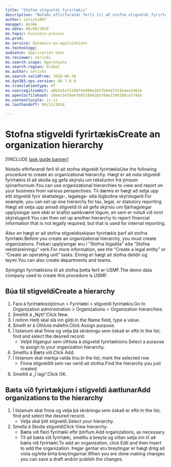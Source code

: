 ```yaml
--- 
title: "Stofna stigveldi fyrirtækis"
description: "Notaðu eftirfarandi ferli til að stofna stigveldi fyrirtækis"
author: sericks007
manager: AnnBe
ms.date: 06/09/2016
ms.topic: business-process
ms.prod: 
ms.service: dynamics-ax-applications
ms.technology: 
audience: Application User
ms.reviewer: sericks
ms.search.scope: Operations
ms.search.region: Global
ms.author: sericks
ms.search.validFrom: 2016-06-30
ms.dyn365.ops.version: AX 7.0.0
ms.translationtype: HT
ms.sourcegitcommit: a8b5a5af5108744406a3d2fb84d7151baea2481b
ms.openlocfilehash: 2deec5470eef68f18042bb789e3760189caffdeb
ms.contentlocale: is-is
ms.lasthandoff: 04/13/2018

---
```

# <a name="create-an-organization-hierarchy"></a><span data-ttu-id="3506d-103">Stofna stigveldi fyrirtækis</span><span class="sxs-lookup"><span data-stu-id="3506d-103">Create an organization hierarchy</span></span>

[!INCLUDE [task guide banner](../../includes/task-guide-banner.md)]

<span data-ttu-id="3506d-104">Notaðu eftirfarandi ferli til að stofna stigveldi fyrirtækis</span><span class="sxs-lookup"><span data-stu-id="3506d-104">Use the following procedure to create an organizational hierarchy.</span></span> <span data-ttu-id="3506d-105">Hægt er að nota stigveldi fyrirtækis til að skoða og gefa skýrslu um reksturinn frá ýmsum sjónarhornum.</span><span class="sxs-lookup"><span data-stu-id="3506d-105">You can use organizational hierarchies to view and report on your business from various perspectives.</span></span> <span data-ttu-id="3506d-106">Til dæmis er hægt að setja upp eitt stigveldi fyrir skattalega-, lagalega- eða lögboðna skýrslugerð.</span><span class="sxs-lookup"><span data-stu-id="3506d-106">For example, you can set up one hierarchy for tax, legal, or statutory reporting.</span></span> <span data-ttu-id="3506d-107">Hægt að setja upp annað stigveldi til að gefa skýrslu um fjárhagslegar upplýsingar sem ekki er krafist samkvæmt lögum, en sem er notuð við innri skýrslugerð.</span><span class="sxs-lookup"><span data-stu-id="3506d-107">You can then set up another hierarchy to report financial information that is not legally required, but that is used for internal reporting.</span></span> 



<span data-ttu-id="3506d-108">Áður en hægt er að stofna stigveldisskipan fyrirtækis þarf að stofna fyrirtæki.</span><span class="sxs-lookup"><span data-stu-id="3506d-108">Before you create an organizational hierarchy, you must create organizations.</span></span> <span data-ttu-id="3506d-109">Frekari upplýsingar eru í "Stofna lögaðila" eða "Stofna rekstrareiningu" verk.</span><span class="sxs-lookup"><span data-stu-id="3506d-109">For more information, see the “Create a legal entity” or “Create an operating unit” tasks.</span></span> <span data-ttu-id="3506d-110">Einnig er hægt að stofna deildir og teymi.</span><span class="sxs-lookup"><span data-stu-id="3506d-110">You can also create departments and teams.</span></span> 



<span data-ttu-id="3506d-111">Sýnigögn fyrirtækisins til að stofna þetta ferli er USMF.</span><span class="sxs-lookup"><span data-stu-id="3506d-111">The demo data company used to create this procedure is USMF.</span></span>


## <a name="create-a-hierarchy"></a><span data-ttu-id="3506d-112">Búa til stigveldi</span><span class="sxs-lookup"><span data-stu-id="3506d-112">Create a hierarchy</span></span>
1. <span data-ttu-id="3506d-113">Fara á fyrirtækisstjórnun > Fyrirtæki > stigveldi fyrirtækis.</span><span class="sxs-lookup"><span data-stu-id="3506d-113">Go to Organization administration > Organizations > Organization hierarchies.</span></span>
2. <span data-ttu-id="3506d-114">Smellið á „Nýtt“.</span><span class="sxs-lookup"><span data-stu-id="3506d-114">Click New.</span></span>
3. <span data-ttu-id="3506d-115">Í reitinn Heiti skal slá inn gildi.</span><span class="sxs-lookup"><span data-stu-id="3506d-115">In the Name field, type a value.</span></span>
4. <span data-ttu-id="3506d-116">Smellt er á Úthluta málefni.</span><span class="sxs-lookup"><span data-stu-id="3506d-116">Click Assign purpose.</span></span>
5. <span data-ttu-id="3506d-117">Í listanum skal finna og velja þá skráningu sem óskað er eftir.</span><span class="sxs-lookup"><span data-stu-id="3506d-117">In the list, find and select the desired record.</span></span>
    * <span data-ttu-id="3506d-118">Veljið tilgangur sem úthluta á stigveldi fyrirtækisins.</span><span class="sxs-lookup"><span data-stu-id="3506d-118">Select a purpose to assign to your organization hierarchy.</span></span>  
6. <span data-ttu-id="3506d-119">Smelltu á Bæta við.</span><span class="sxs-lookup"><span data-stu-id="3506d-119">Click Add.</span></span>
7. <span data-ttu-id="3506d-120">Í listanum skal merkja valda línu.</span><span class="sxs-lookup"><span data-stu-id="3506d-120">In the list, mark the selected row.</span></span>
    * <span data-ttu-id="3506d-121">Finna stigveldið sem var verið að stofna.</span><span class="sxs-lookup"><span data-stu-id="3506d-121">Find the hierarchy you just created.</span></span>  
8. <span data-ttu-id="3506d-122">Smellið á „Í lagi“.</span><span class="sxs-lookup"><span data-stu-id="3506d-122">Click OK.</span></span>

## <a name="add-organizations-to-the-hierarchy"></a><span data-ttu-id="3506d-123">Bæta við fyrirtækjum í stigveldi áætlunar</span><span class="sxs-lookup"><span data-stu-id="3506d-123">Add organizations to the hierarchy</span></span>
1. <span data-ttu-id="3506d-124">Í listanum skal finna og velja þá skráningu sem óskað er eftir.</span><span class="sxs-lookup"><span data-stu-id="3506d-124">In the list, find and select the desired record.</span></span>
    * <span data-ttu-id="3506d-125">Velja skal þitt stigveldi.</span><span class="sxs-lookup"><span data-stu-id="3506d-125">Select your hierarchy.</span></span>  
2. <span data-ttu-id="3506d-126">Smella á Skoða stigveldi</span><span class="sxs-lookup"><span data-stu-id="3506d-126">Click View hierarchy.</span></span>
    * <span data-ttu-id="3506d-127">Bæta við fleiri fyrirtæki eftir þörfum.</span><span class="sxs-lookup"><span data-stu-id="3506d-127">Add organizations, as necessary.</span></span>  
    * <span data-ttu-id="3506d-128">Til að bæta við fyrirtæki, smelltu á breyta og síðan setja inn til að bæta við fyrirtæki.</span><span class="sxs-lookup"><span data-stu-id="3506d-128">To add an organization, click Edit and then Insert to add the organization.</span></span>     <span data-ttu-id="3506d-129">Þegar gerðar eru breytingar er hægt drög að vista og/eða birta breytingarnar.</span><span class="sxs-lookup"><span data-stu-id="3506d-129">When you are done making changes you can save a draft and/or publish the changes.</span></span>  


